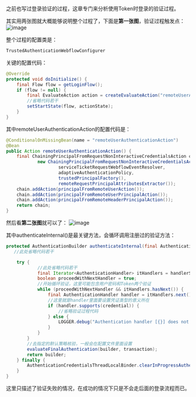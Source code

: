 之前也写过登录验证的过程，这章专门来分析使用Token时登录的验证过程。

其实用两张图就大概能够说明整个过程了，下面是**第一张图**，验证过程触发点：
![image](./assets/CAS5.3-Token登录的验证过程/GINjxdBGEA6JBxuBeG-EBlReAiLv2Md__z6USg-KiiY.png)

整个过程的配置类是：
```java
TrustedAuthenticationWebflowConfigurer
```
关键的配置代码：
```java
@Override
protected void doInitialize() {
    final Flow flow = getLoginFlow();
    if (flow != null) {
        final EvaluateAction action = createEvaluateAction("remoteUserAuthenticationAction");
        //省略代码若干
        setStartState(flow, actionState);
    }
}
```
其中remoteUserAuthenticationAction的配置代码是：
```java
@ConditionalOnMissingBean(name = "remoteUserAuthenticationAction")
@Bean
public Action remoteUserAuthenticationAction() {
    final ChainingPrincipalFromRequestNonInteractiveCredentialsAction chain =
            new ChainingPrincipalFromRequestNonInteractiveCredentialsAction(initialAuthenticationAttemptWebflowEventResolver,
                    serviceTicketRequestWebflowEventResolver,
                    adaptiveAuthenticationPolicy,
                    trustedPrincipalFactory(),
                    remoteRequestPrincipalAttributesExtractor());
    chain.addAction(principalFromRemoteUserAction());
    chain.addAction(principalFromRemoteUserPrincipalAction());
    chain.addAction(principalFromRemoteHeaderPrincipalAction());
    return chain;
}
```
然后看**第二张图**就可以了：
![image](./assets/CAS5.3-Token登录的验证过程/M7xzNlj500mEiE8F95_OmaVxs4Up6dwu6NAXldRjfl8.png)

其中authenticateInternal()是最关键方法，会循环调用注册过的验证方法：
```java
protected AuthenticationBuilder authenticateInternal(final AuthenticationTransaction transaction) throws AuthenticationException {
   //此处省略代码若干

    try {
            //此处省略代码若干
            final Iterator<AuthenticationHandler> itHandlers = handlerSet.iterator();
            boolean proceedWithNextHandler = true;
            //开始循环验证，这里可能包含用户密码和Token两个验证
            while (proceedWithNextHandler && itHandlers.hasNext()) {
                final AuthenticationHandler handler = itHandlers.next();
                //这里就是handler里面要设置凭证类型的意义所在
                if (handler.supports(credential)) {
                    //省略验证过程代码
                } else {
                    LOGGER.debug("Authentication handler [{}] does not support the credential type [{}]. Trying next...", handler.getName(), credential);
                }
            }
        }
        //去指定的默认策略核验，一般会在配置文件里面设置
        evaluateFinalAuthentication(builder, transaction);
        return builder;
    } finally {
        AuthenticationCredentialsThreadLocalBinder.clearInProgressAuthentication();
    }
}
```
这里只描述了验证失败的情况，在成功的情况下只是不会走后面的登录流程而已。
